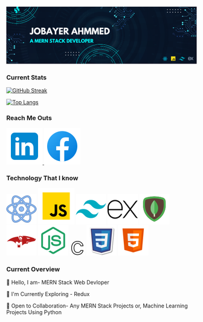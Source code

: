 
 ![Tux, the Linux mascot](/assets/images/github_banner.png)

 ### Current Stats
 [![GitHub Streak](https://github-readme-streak-stats.herokuapp.com?user=Jobayer-Ahmmed&theme=nightfox)](https://git.io/streak-stats)

 [![Top Langs](https://github-readme-stats.vercel.app/api/top-langs/?username=Jobayer-Ahmmed)](https://github.com/Jobayer-Ahmmed/github-readme-stats)

### Reach Me Outs
[ ![Tux, the Linux mascot](/assets/logo/linkedin.svg)](https://www.linkedin.com/in/jobayer-ahmmed-5051b926b)[ ![Tux, the Linux mascot](/assets/logo/facebook.svg)](https://web.facebook.com/jobayer.ahmmed.jas)

### Technology That I know
 ![Tux, the Linux mascot](/assets/logo/react.svg)
 ![Tux, the Linux mascot](/assets/logo/javascript.svg)
 ![Tux, the Linux mascot](/assets/logo/tailwind.svg)
 ![Tux, the Linux mascot](/assets/logo/express-js.svg)
 ![Tux, the Linux mascot](/assets/logo/mongodb.svg)
 ![Tux, the Linux mascot](/assets/logo/mongoose.svg)
 ![Tux, the Linux mascot](/assets/logo/node.svg)
 ![Tux, the Linux mascot](/assets/logo/c.png)
 ![Tux, the Linux mascot](/assets/logo/css.svg)
 ![Tux, the Linux mascot](/assets/logo/html.svg)

 ### Current Overview
 👋 Hello, I am- MERN Stack Web Devloper

🌱 I'm Currently Exploring - Redux
 
🤝 Open to Collaboration- Any MERN Stack Projects or, Machine Learning Projects Using Python